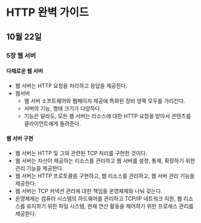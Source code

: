 # HTTP 완벽 가이드

## 10월 22일

### 5장 웹 서버

#### 다채로운 웹 서버
- 웹 서버는 HTTP 요청을 처리하고 응답을 제공한다.
- 웹서버
    - 웹 서버 소프트웨어와 웹페이지 제공에 특화된 장비 양쪽 모두를 가리킨다.
    - 서버의 기능, 형태 크기가 다양하다.
    - 기능은 달라도, 모든 웹 서버는 리소스에 대한 HTTP 요청을 받아서 콘텐츠를 클라이언트에게 돌려준다.

#### 웹 서버 구현
- 웹 서버는 HTTP 및 그와 관련된 TCP 처리를 구현한 것이다.
- 웹 서버는 자신이 제공하는 리소스를 관리하고 웹 서버를 설정, 통제, 확장하기 위한 관리 기능을 제공한다.
- 웹 서버는 HTTP 프로토콜을 구현하고, 웹 리소스를 관리하고, 웹 서버 관리 기능을 제공한다.
- 웹 서버는 TCP 커넥션 관리에 대한 책임을 운영체제와 나눠 갖는다.
- 운영체제는 컴퓨터 시스템의 하드웨어를 관리하고 TCP/IP 네트워크 지원, 웹 리소스를 유지하기 위한 파일 시스템, 현재 연산 활동을 제어하기 위한 프로세스 관리를 제공한다.
